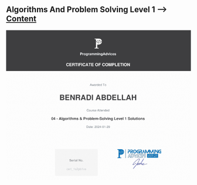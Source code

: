 ## Algorithms And Problem Solving Level 1 --> [Content](../)       

[![](./src/Certificate__ALgorithms__And__Problem__Solving__Level__01__Using__C++.png)](./src/Certificate__Algorithms__And__Problem__Solving__Level__01__Using__C++.pdf)




